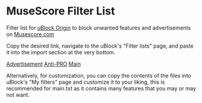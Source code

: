 # MuseScore Filter List
Filter list for [uBlock Origin](https://github.com/gorhill/uBlock) to block unwanted features and advertisements on [Musescore.com](https://musescore.com/)

Copy the desired link, navigate to the uBlock's "Filter lists" page, and paste it into the import section at the very bottom.

[Advertisement](https://raw.githubusercontent.com/Subcrease/musescore-filter-list/main/advertisements.txt)
[Anti-PRO](https://raw.githubusercontent.com/Subcrease/musescore-filter-list/main/anti-pro.txt)
[Main](https://raw.githubusercontent.com/Subcrease/musescore-filter-list/main/main.txt)

Alternatively, for customization, you can copy the contents of the files into uBlock's "My filters" page and customize it to your liking, this is recommended for main.txt as it contains many features that you may or may not want.
